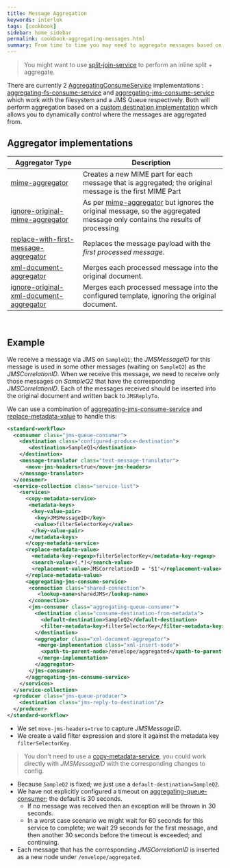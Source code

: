 ```yaml
---
title: Message Aggregation
keywords: interlok
tags: [cookbook]
sidebar: home_sidebar
permalink: cookbook-aggregating-messages.html
summary: From time to time you may need to aggregate messages based on a trigger message that indicates some processing as been completed.
---
```


> You might want to use [split-join-service](cookbook-split-join.html) to perform an inline split + aggregate.

There are currently 2 [AggregatingConsumeService][] implementations : [aggregating-fs-consume-service][] and [aggregating-jms-consume-service][] which work with the filesystem and a JMS Queue respectively. Both will perform aggregation based on a [custom destination implementation][ConsumeDestinationGenerator] which allows you to dynamically control where the messages are aggregated from.


## Aggregator implementations ##

|Aggregator Type| Description|
|----|----
|[mime-aggregator][]| Creates a new MIME part for each message that is aggregated; the original message is the first MIME Part|
|[ignore-original-mime-aggregator][]| As per [mime-aggregator][] but ignores the original message, so the aggregated message only contains the results of processing|
|[replace-with-first-message-aggregator][]| Replaces the message payload with the _first processed message_.|
|[xml-document-aggregator][]| Merges each processed message into the original document.|
|[ignore-original-xml-document-aggregator][]| Merges each processed message into the configured template, ignoring the original document.|

<br/>

## Example ##

We receive a message via JMS on `SampleQ1`; the _JMSMessageID_ for this message is used in some other messages (waiting on `SampleQ2`) as the _JMSCorrelationID_. When we receive this message, we need to receive only those messages on _SampleQ2_ that have the corresponding _JMSCorrelationID_. Each of the messages received should be inserted into the original document and written back to `JMSReplyTo`.

We can use a combination of [aggregating-jms-consume-service][] and [replace-metadata-value][] to handle this:

```xml
<standard-workflow>
  <consumer class="jms-queue-consumer">
    <destination class="configured-produce-destination">
       <destination>SampleQ1</destination>
    </destination>
    <message-translator class="text-message-translator">
      <move-jms-headers>true</move-jms-headers>
    </message-translator>
  </consumer>
  <service-collection class="service-list">
    <services>
      <copy-metadata-service>
       <metadata-keys>
        <key-value-pair>
         <key>JMSMessageID</key>
         <value>filterSelectorKey</value>
        </key-value-pair>
       </metadata-keys>
      </copy-metadata-service>
      <replace-metadata-value>
        <metadata-key-regexp>filterSelectorKey</metadata-key-regexp>
        <search-value>(.*)</search-value>
        <replacement-value>JMSCorrelationID = '$1'</replacement-value>
      </replace-metadata-value>
      <aggregating-jms-consume-service>
       <connection class="shared-connection">
          <lookup-name>sharedJMS</lookup-name>
       </connection>
       <jms-consumer class="aggregating-queue-consumer">
         <destination class="consume-destination-from-metadata">
           <default-destination>SampleQ2</default-destination>
           <filter-metadata-key>filterSelectorKey</filter-metadata-key>
         </destination>
         <aggregator class="xml-document-aggregator">
          <merge-implementation class="xml-insert-node">
           <xpath-to-parent-node>/envelope/aggregated</xpath-to-parent-node>
          </merge-implementation>
         </aggregator>
       </jms-consumer>
      </aggregating-jms-consume-service>
    </services>
  </service-collection>
  <producer class="jms-queue-producer">
    <destination class="jms-reply-to-destination"/>
  </producer>
</standard-workflow>
```

- We set `move-jms-headers=true` to capture _JMSMessageID_.
- We create a valid filter expression and store it against the metadata key `filterSelectorKey`.
> You don't need to use a [copy-metadata-service][], you could work directly with _JMSMessageID_ with the corresponding changes to config.
- Because `SampleQ2` is fixed; we just use a `default-destination=SampleQ2`.
- We have not explicitly configured a timeout on [aggregating-queue-consumer][]; the default is 30 seconds.
    - If no message was received then an exception will be thrown in 30 seconds.
    - In a worst case scenario we might wait for 60 seconds for this service to complete; we wait 29 seconds for the first message, and then another 30 seconds before the timeout is exceeded; and continuing.
- Each message that has the corresponding _JMSCorrelationID_ is inserted as a new node under `/envelope/aggregated`.

[AdaptrisMessage]: http://development.adaptris.net/javadocs/v3-snapshot/Interlok-API/com/adaptris/core/AdaptrisMessage.html
[Service]: http://development.adaptris.net/javadocs/v3-snapshot/Interlok-API/com/adaptris/core/Service.html
[MessageAggregator]: http://development.adaptris.net/javadocs/v3-snapshot/Interlok-API/com/adaptris/core/services/aggregator/MessageAggregator.html
[AggregatingConsumeService]: http://development.adaptris.net/javadocs/v3-snapshot/Interlok-API/com/adaptris/core/services/aggregator/AggregatingConsumeService.html
[mime-aggregator]: http://development.adaptris.net/javadocs/v3-snapshot/Interlok-API/com/adaptris/core/services/aggregator/MimeAggregator.html
[ignore-original-mime-aggregator]: http://development.adaptris.net/javadocs/v3-snapshot/Interlok-API/com/adaptris/core/services/aggregator/IgnoreOriginalMimeAggregator.html
[replace-with-first-message-aggregator]: http://development.adaptris.net/javadocs/v3-snapshot/Interlok-API/com/adaptris/core/services/aggregator/ReplaceWithFirstMessage.html
[xml-document-aggregator]: http://development.adaptris.net/javadocs/v3-snapshot/Interlok-API/com/adaptris/core/services/aggregator/XmlDocumentAggregator.html
[ignore-original-xml-document-aggregator]: http://development.adaptris.net/javadocs/v3-snapshot/Interlok-API/com/adaptris/core/services/aggregator/IgnoreOriginalXmlDocumentAggregator.html
[split-join-service]: http://development.adaptris.net/javadocs/v3-snapshot/Interlok-API/com/adaptris/core/services/splitter/SplitJoinService.html
[copy-metadata-service]: http://development.adaptris.net/javadocs/v3-snapshot/Interlok-API/com/adaptris/core/services/metadata/CopyMetadataService.html
[aggregating-jms-consume-service]: http://development.adaptris.net/javadocs/v3-snapshot/Interlok-API/com/adaptris/core/jms/AggregatingJmsConsumeService.html
[replace-metadata-value]: http://development.adaptris.net/javadocs/v3-snapshot/Interlok-API/com/adaptris/core/services/metadata/ReplaceMetadataValue.html
[aggregating-fs-consume-service]: http://development.adaptris.net/javadocs/v3-snapshot/Interlok-API/com/adaptris/core/fs/AggregatingFsConsumeService.html
[ConsumeDestinationGenerator]: http://development.adaptris.net/javadocs/v3-snapshot/Interlok-API/com/adaptris/core/services/aggregator/ConsumeDestinationGenerator.html
[aggregating-queue-consumer]: http://development.adaptris.net/javadocs/v3-snapshot/Interlok-API/com/adaptris/core/jms/AggregatingQueueConsumer.html